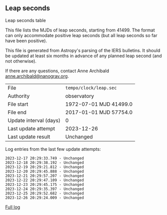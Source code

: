 
## Leap seconds

Leap seconds table

This file lists the MJDs of leap seconds, starting from 41499.
The format can only accommodate positive leap seconds (but all
leap seconds so far have been positive).

This file is generated from Astropy's parsing of the IERS
bulletins. It should be updated at least six months in advance
of any planned leap second (and not otherwise).

If there are any questions, contact Anne Archibald
<anne.archibald@nanograv.org>.

|     |     |
|:--- |:--- |
| File | `tempo/clock/leap.sec` |
| Authority | observatory |
| File start | 1972-07-01 MJD 41499.0 |
| File end | 2017-01-01 MJD 57754.0 |
| Update interval (days) | 0 |
| Last update attempt | 2023-12-26 |
| Last update result | Unchanged |

Log entries from the last few update attempts:
```
2023-12-17 20:29:33.749 - Unchanged
2023-12-18 20:29:38.192 - Unchanged
2023-12-19 20:29:21.812 - Unchanged
2023-12-20 20:29:45.888 - Unchanged
2023-12-21 20:29:57.207 - Unchanged
2023-12-22 20:29:47.109 - Unchanged
2023-12-23 20:29:45.175 - Unchanged
2023-12-24 20:29:35.397 - Unchanged
2023-12-25 20:29:52.682 - Unchanged
2023-12-26 20:29:24.009 - Unchanged
```
[Full log](https://raw.githubusercontent.com/ipta/pulsar-clock-corrections/main/log/tempo/clock/leap.sec.log)
